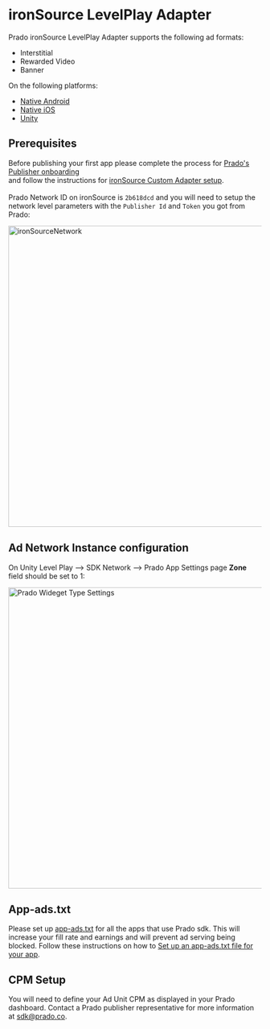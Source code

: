# ironSource LevelPlay Adapter

Prado ironSource LevelPlay Adapter supports the following ad formats:

+ Interstitial 
+ Rewarded Video
+ Banner

On the following platforms:

+ [Native Android](/Mediation/IronSource%20LevelPlay%20Adapter/Android)
+ [Native iOS](/Mediation/IronSource%20LevelPlay%20Adapter/iOS)
+ [Unity](/Mediation/IronSource%20LevelPlay%20Adapter/Unity)

## Prerequisites
  
Before publishing your first app please complete the process for [Prado's Publisher onboarding](http://accounts.kidoz.net/publishers/register?utm_source=prado_github)  
and follow the instructions for [ironSource Custom Adapter setup](https://developers.is.com/ironsource-mobile/general/custom-adapter-setup/).<BR><BR>
Prado Network ID on ironSource is `2b618dcd` and you will need to setup the network level parameters with the `Publisher Id` and `Token` you got from Prado:  
  
  <img width="598" alt="ironSourceNetwork" src="https://user-images.githubusercontent.com/86282008/149078934-107106f0-a526-45bc-9c93-8ca53d5bf3cc.png">

## Ad Network Instance configuration
  On Unity Level Play --> SDK Network --> Prado App Settings page <B>Zone</B> field should be set to 1:<BR>

  <img width="598" alt="Prado Wideget Type Settings" src="https://github.com/Prado-SDK/prado-mobile-sdk/assets/86282008/a6d8b409-587e-425c-b45a-37e4446bfa46">

## App-ads.txt
Please set up [app-ads.txt](https://prado.co/app-ads.txt) for all the apps that use Prado sdk. This will increase your fill rate and earnings and will prevent ad serving being blocked.
Follow these instructions on how to [Set up an app-ads.txt file for your app](https://www.kidoz.net/intro-app-ads-txt).


## CPM Setup
You will need to define your Ad Unit CPM as displayed in your Prado dashboard. Contact a Prado publisher representative for more information at sdk@prado.co.

